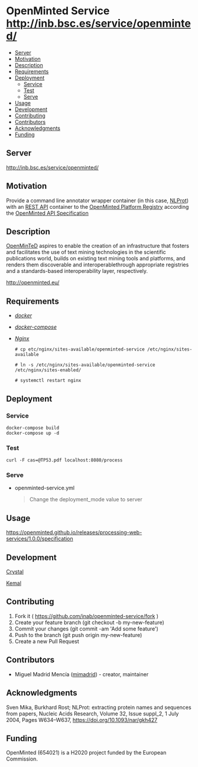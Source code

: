 # OpenMinted Service http://inb.bsc.es/service/openminted/
- [Server](#server)
- [Motivation](#motivation)
- [Description](#description)
- [Requirements](#requirements)
- [Deployment](#deployment)
  - [Service](#service)
  - [Test](#test)
  - [Serve](#serve)
- [Usage](#usage)
- [Development](#development)
- [Contributing](#contributing)
- [Contributors](#contributors)
- [Acknowledgments](#acknowledgments)
- [Funding](#funding)

## Server
http://inb.bsc.es/service/openminted/

## Motivation
Provide a command line annotator wrapper container (in this case, [NLProt](https://rostlab.org/owiki/index.php/NLProt)) with an [REST API](https://en.wikipedia.org/wiki/Representational_state_transfer) container to the [OpenMinted Platform Registry](https://services.openminted.eu/) according the [OpenMinted API Specification](https://openminted.github.io/releases/processing-web-services/1.0.0/specification)

## Description
  [OpenMinTeD](http://openminted.eu/) aspires to enable the creation of an infrastructure that fosters and facilitates the use of text mining technologies in the scientific publications world, builds on existing text mining tools and platforms, and renders them discoverable and interoperablethrough appropriate registries and a standards-based interoperability layer, respectively.

  http://openminted.eu/

## Requirements
* [_docker_](https://docs.docker.com/install/)

* [_docker-compose_](https://docs.docker.com/compose/install/#install-compose)

* [_Nginx_](https://nginx.org/en/)
   ```
   # cp etc/nginx/sites-available/openminted-service /etc/nginx/sites-available

   # ln -s /etc/nginx/sites-available/openminted-service /etc/nginx/sites-enabled/

   # systemctl restart nginx
   ```

## Deployment
### Service
```
docker-compose build
docker-compose up -d
```
### Test
`curl -F cas=@TP53.pdf localhost:8080/process`

### Serve 
* openminted-service.yml
  > Change the deployment_mode value to server

## Usage
https://openminted.github.io/releases/processing-web-services/1.0.0/specification

## Development
[Crystal](https://crystal-lang.org/)

[Kemal](http://kemalcr.com/)

## Contributing

1. Fork it ( https://github.com/inab/openminted-service/fork )
2. Create your feature branch (git checkout -b my-new-feature)
3. Commit your changes (git commit -am 'Add some feature')
4. Push to the branch (git push origin my-new-feature)
5. Create a new Pull Request

## Contributors

- Miguel Madrid Mencía ([mimadrid](https://github.com/mimadrid)) - creator, maintainer

## Acknowledgments
Sven Mika, Burkhard Rost; NLProt: extracting protein names and sequences from papers, Nucleic Acids Research, Volume 32, Issue suppl_2, 1 July 2004, Pages W634–W637, https://doi.org/10.1093/nar/gkh427

## Funding
OpenMinted (654021) is a H2020 project funded by the European Commission.